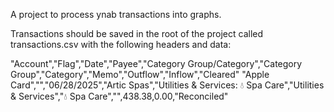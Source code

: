 A project to process ynab transactions into graphs.

Transactions should be saved in the root of the project called transactions.csv with the following headers and data:

"Account","Flag","Date","Payee","Category Group/Category","Category Group","Category","Memo","Outflow","Inflow","Cleared"
"Apple Card","","06/28/2025","Artic Spas","Utilities & Services: 💧 Spa Care","Utilities & Services","💧 Spa Care","",$438.38,$0.00,"Reconciled"